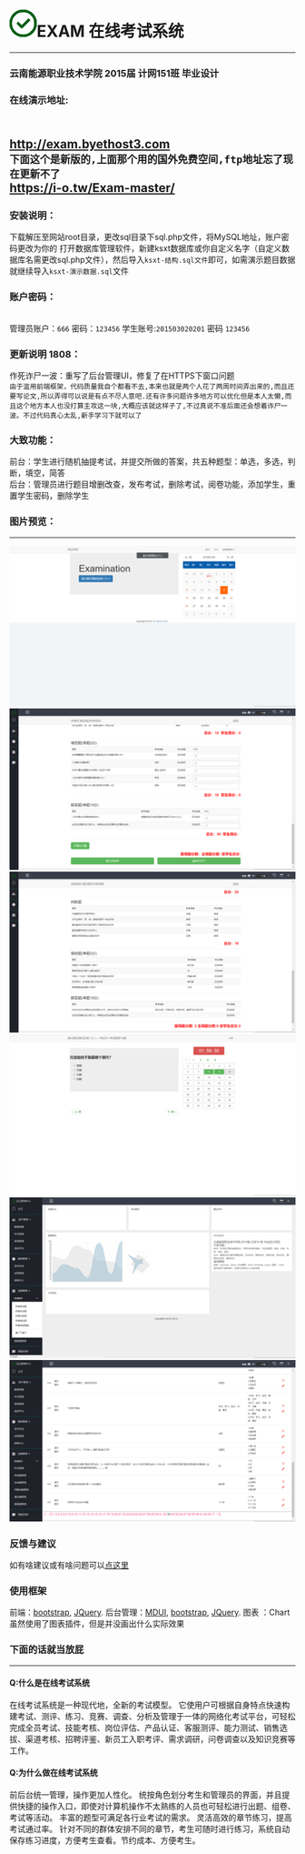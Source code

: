 # ![icon](/images/time.png)EXAM 在线考试系统
------
### 云南能源职业技术学院 2015届 计网151班 毕业设计
### 在线演示地址: 
  <br> http://exam.byethost3.com
  <br>`下面这个是新版的,上面那个用的国外免费空间,ftp地址忘了现在更新不了`
  <br>https://i-o.tw/Exam-master/
  ------
### 安装说明：
  下载解压至网站root目录，更改sql目录下sql.php文件，将MySQL地址，账户密码更改为你的
  打开数据库管理软件，新建ksxt数据库或你自定义名字（自定义数据库名需更改sql.php文件），然后导入`ksxt-结构.sql文件`即可，如需演示题目数据就继续导入`ksxt-演示数据.sql`文件
### 账户密码： 
<br>管理员账户：`666` 密码：`123456`  学生账号:`201503020201` 密码 `123456`
### 更新说明 1808：
作死诈尸一波：重写了后台管理UI，修复了在HTTPS下窗口问题<br>
    `由于滥用前端框架，代码质量我自个都看不去,本来也就是两个人花了两周时间弄出来的,而且还要写论文,所以弄得可以说是有点不尽人意吧.还有许多问题许多地方可以优化但是本人太懒,而且这个地方本人也没打算主攻这一块,大概应该就这样子了,不过真说不准后面还会想着诈尸一波。不过代码真心太乱,新手学习下就可以了`
### 大致功能：
  前台：学生进行随机抽提考试，并提交所做的答案，共五种题型：单选，多选，判断，填空，简答<br>
  后台：管理员进行题目增删改查，发布考试，删除考试，阅卷功能，添加学生，重置学生密码，删除学生
### 图片预览：
***
 ![view](/images/0.png)
 ![icon](/images/1.png)
 ![icon](/images/2.png)
 ![icon](/images/3.png)
 ![icon](/images/4.png)
 ![icon](/images/5.png)
### 反馈与建议
  如有啥建议或有啥问题可以<a href="https://qiatia.cn/content.php?i=31#reply">点这里</a>
### 使用框架
  前端：<a href="https://github.com/twbs/bootstrap">bootstrap</a>, <a href="http://jquery.com/">JQuery</a>. 后台管理：<a href="https://github.com/zdhxiong/mdui">MDUI</a>, <a href="https://github.com/twbs/bootstrap">bootstrap</a>, <a href="http://jquery.com/">JQuery</a>. 图表 ：Chart
  <br>虽然使用了图表插件，但是并没画出什么实际效果
### 下面的话就当放屁
***
#### Q:什么是在线考试系统
  在线考试系统是一种现代地，全新的考试模型。
  它使用户可根据自身特点快速构建考试、测评、练习、竞赛、调查、分析及管理于一体的网络化考试平台，可轻松完成全员考试、技能考核、岗位评估、产品认证、客服测评、能力测试、销售选拔、渠道考核、招聘评鉴、新员工入职考评、需求调研，问卷调查以及知识竞赛等工作。
#### Q:为什么做在线考试系统
  前后台统一管理，操作更加人性化。
  统按角色划分考生和管理员的界面，并且提供快捷的操作入口，即使对计算机操作不太熟练的人员也可轻松进行出题、组卷、考试等活动。
  丰富的题型可满足各行业考试的需求。
  灵活高效的章节练习，提高考试通过率。
  针对不同的群体安排不同的章节，考生可随时进行练习，系统自动保存练习进度，方便考生查看。节约成本、方便考生。
